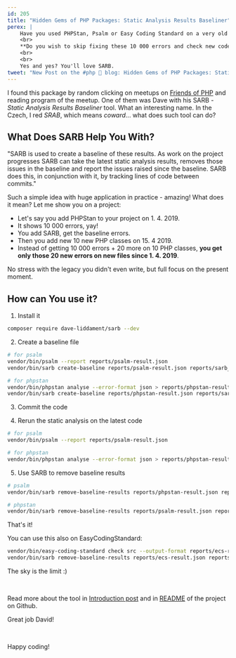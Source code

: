 ```yaml
---
id: 205
title: "Hidden Gems of PHP Packages: Static Analysis Results Baseliner"
perex: |
    Have you used PHPStan, Psalm or Easy Coding Standard on a very old project and got 10 000+ errors?
    <br>
    **Do you wish to skip fixing these 10 000 errors and check new code only?**
    <br>
    <br>
    Yes and yes? You'll love SARB.
tweet: "New Post on the #php 🐘 blog: Hidden Gems of PHP Packages: Static Analysis Results Baseliner by @daveliddament"
---
```


I found this package by random clicking on meetups on [Friends of PHP](https://friendsofphp.org/) and reading program of the meetup. One of them was Dave with his SARB - *Static Analysis Results Baseliner* tool. What an interesting name. In the Czech, I red *SRAB*, which means *coward*... what does such tool can do?

## What Does SARB Help You With?

"SARB is used to create a baseline of these results. As work on the project progresses SARB can take the latest static analysis results, removes those issues in the baseline and report the issues raised since the baseline. SARB does this, in conjunction with it, by tracking lines of code between commits."

Such a simple idea with huge application in practice - amazing! What does it mean? Let me show you on a project:

- Let's say you add PHPStan to your project on 1. 4. 2019.
- It shows 10 000 errors, yay!
- You add SARB, get the baseline errors.
- Then you add new 10 new PHP classes on 15. 4 2019.
- Instead of getting 10 000 errors + 20 more on 10 PHP classes, **you get only those 20 new errors on new files since 1. 4. 2019**.

No stress with the legacy you didn't even write, but full focus on the present moment.

## How can You use it?

1. Install it

```bash
composer require dave-liddament/sarb --dev
```

2. Create a baseline file

```bash
# for psalm
vendor/bin/psalm --report reports/psalm-result.json
vendor/bin/sarb create-baseline reports/psalm-result.json reports/sarb_baseline.json psalm-json

# for phpstan
vendor/bin/phpstan analyse --error-format json > reports/phpstan-result.json
vendor/bin/sarb create-baseline reports/phpstan-result.json reports/sarb_baseline.json phpstan-json
```

3. Commit the code

4. Rerun the static analysis on the latest code

```bash
# for psalm
vendor/bin/psalm --report reports/psalm-result.json

# for phpstan
vendor/bin/phpstan analyse --error-format json > reports/phpstan-result.json
```

5. Use SARB to remove baseline results

```bash
# psalm
vendor/bin/sarb remove-baseline-results reports/phpstan-result.json reports/sarb_baseline.json reports/issues_since_baseline.json

# phpstan
vendor/bin/sarb remove-baseline-results reports/psalm-result.json reports/sarb_baseline.json reports/issues_since_baseline.json
```

That's it!

You can use this also on EasyCodingStandard:

```bash
vendor/bin/easy-coding-standard check src --output-format reports/ecs-result.json
vendor/bin/sarb remove-baseline-results reports/ecs-result.json reports/sarb_baseline.json reports/issues_since_baseline.json
```

The sky is the limit :)

<br>

Read more about the tool in [Introduction post](https://www.daveliddament.co.uk/sarb/introduction/) and in [README](https://github.com/DaveLiddament/sarb) of the project on Github.

Great job David!

<br>

Happy coding!